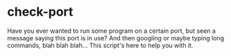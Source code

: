 # check-port
Have you ever wanted to run some program on a certain port, but seen a message saying this port is in use? And then googling or maybe typing long commands, blah blah blah... This script's here to help you with it. 
